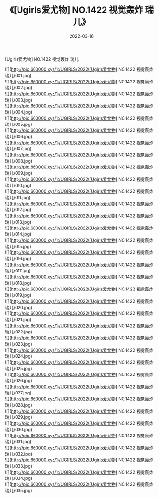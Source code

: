 ﻿---
layout: post
title:  《[Ugirls爱尤物] NO.1422 视觉轰炸 瑞儿》
date:   2022-03-16
img: http://pic.660000.xyz/1:/UGIRLS/2022/[Ugirls爱尤物] NO.1422 视觉轰炸 瑞儿/000.jpg
categories: [美女, 清纯, 唯美]
---

[Ugirls爱尤物] NO.1422 视觉轰炸 瑞儿

 ![](http://pic.660000.xyz/1:/UGIRLS/2022/[Ugirls爱尤物] NO.1422 视觉轰炸 瑞儿/001.jpg) <br>![](http://pic.660000.xyz/1:/UGIRLS/2022/[Ugirls爱尤物] NO.1422 视觉轰炸 瑞儿/002.jpg) <br>![](http://pic.660000.xyz/1:/UGIRLS/2022/[Ugirls爱尤物] NO.1422 视觉轰炸 瑞儿/003.jpg) <br>![](http://pic.660000.xyz/1:/UGIRLS/2022/[Ugirls爱尤物] NO.1422 视觉轰炸 瑞儿/004.jpg) <br>![](http://pic.660000.xyz/1:/UGIRLS/2022/[Ugirls爱尤物] NO.1422 视觉轰炸 瑞儿/005.jpg) <br>![](http://pic.660000.xyz/1:/UGIRLS/2022/[Ugirls爱尤物] NO.1422 视觉轰炸 瑞儿/006.jpg) <br>![](http://pic.660000.xyz/1:/UGIRLS/2022/[Ugirls爱尤物] NO.1422 视觉轰炸 瑞儿/007.jpg) <br>![](http://pic.660000.xyz/1:/UGIRLS/2022/[Ugirls爱尤物] NO.1422 视觉轰炸 瑞儿/008.jpg) <br>![](http://pic.660000.xyz/1:/UGIRLS/2022/[Ugirls爱尤物] NO.1422 视觉轰炸 瑞儿/009.jpg) <br>![](http://pic.660000.xyz/1:/UGIRLS/2022/[Ugirls爱尤物] NO.1422 视觉轰炸 瑞儿/010.jpg) <br>![](http://pic.660000.xyz/1:/UGIRLS/2022/[Ugirls爱尤物] NO.1422 视觉轰炸 瑞儿/011.jpg) <br>![](http://pic.660000.xyz/1:/UGIRLS/2022/[Ugirls爱尤物] NO.1422 视觉轰炸 瑞儿/012.jpg) <br>![](http://pic.660000.xyz/1:/UGIRLS/2022/[Ugirls爱尤物] NO.1422 视觉轰炸 瑞儿/013.jpg) <br>![](http://pic.660000.xyz/1:/UGIRLS/2022/[Ugirls爱尤物] NO.1422 视觉轰炸 瑞儿/014.jpg) <br>![](http://pic.660000.xyz/1:/UGIRLS/2022/[Ugirls爱尤物] NO.1422 视觉轰炸 瑞儿/015.jpg) <br>![](http://pic.660000.xyz/1:/UGIRLS/2022/[Ugirls爱尤物] NO.1422 视觉轰炸 瑞儿/016.jpg) <br>![](http://pic.660000.xyz/1:/UGIRLS/2022/[Ugirls爱尤物] NO.1422 视觉轰炸 瑞儿/017.jpg) <br>![](http://pic.660000.xyz/1:/UGIRLS/2022/[Ugirls爱尤物] NO.1422 视觉轰炸 瑞儿/018.jpg) <br>![](http://pic.660000.xyz/1:/UGIRLS/2022/[Ugirls爱尤物] NO.1422 视觉轰炸 瑞儿/019.jpg) <br>![](http://pic.660000.xyz/1:/UGIRLS/2022/[Ugirls爱尤物] NO.1422 视觉轰炸 瑞儿/020.jpg) <br>![](http://pic.660000.xyz/1:/UGIRLS/2022/[Ugirls爱尤物] NO.1422 视觉轰炸 瑞儿/021.jpg) <br>![](http://pic.660000.xyz/1:/UGIRLS/2022/[Ugirls爱尤物] NO.1422 视觉轰炸 瑞儿/022.jpg) <br>![](http://pic.660000.xyz/1:/UGIRLS/2022/[Ugirls爱尤物] NO.1422 视觉轰炸 瑞儿/023.jpg) <br>![](http://pic.660000.xyz/1:/UGIRLS/2022/[Ugirls爱尤物] NO.1422 视觉轰炸 瑞儿/024.jpg) <br>![](http://pic.660000.xyz/1:/UGIRLS/2022/[Ugirls爱尤物] NO.1422 视觉轰炸 瑞儿/025.jpg) <br>![](http://pic.660000.xyz/1:/UGIRLS/2022/[Ugirls爱尤物] NO.1422 视觉轰炸 瑞儿/026.jpg) <br>![](http://pic.660000.xyz/1:/UGIRLS/2022/[Ugirls爱尤物] NO.1422 视觉轰炸 瑞儿/027.jpg) <br>![](http://pic.660000.xyz/1:/UGIRLS/2022/[Ugirls爱尤物] NO.1422 视觉轰炸 瑞儿/028.jpg) <br>![](http://pic.660000.xyz/1:/UGIRLS/2022/[Ugirls爱尤物] NO.1422 视觉轰炸 瑞儿/029.jpg) <br>![](http://pic.660000.xyz/1:/UGIRLS/2022/[Ugirls爱尤物] NO.1422 视觉轰炸 瑞儿/030.jpg) <br>![](http://pic.660000.xyz/1:/UGIRLS/2022/[Ugirls爱尤物] NO.1422 视觉轰炸 瑞儿/031.jpg) <br>![](http://pic.660000.xyz/1:/UGIRLS/2022/[Ugirls爱尤物] NO.1422 视觉轰炸 瑞儿/032.jpg) <br>![](http://pic.660000.xyz/1:/UGIRLS/2022/[Ugirls爱尤物] NO.1422 视觉轰炸 瑞儿/033.jpg) <br>![](http://pic.660000.xyz/1:/UGIRLS/2022/[Ugirls爱尤物] NO.1422 视觉轰炸 瑞儿/034.jpg) <br>![](http://pic.660000.xyz/1:/UGIRLS/2022/[Ugirls爱尤物] NO.1422 视觉轰炸 瑞儿/035.jpg) <br>